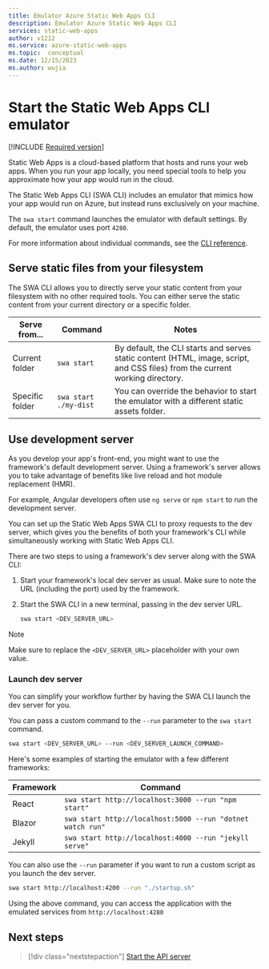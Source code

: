 ```yaml
---
title: Emulator Azure Static Web Apps CLI
description: Emulator Azure Static Web Apps CLI
services: static-web-apps
author: v1212
ms.service: azure-static-web-apps
ms.topic:  conceptual
ms.date: 12/15/2023
ms.author: wujia
---
```


# Start the Static Web Apps CLI emulator

[!INCLUDE [Required version](includes/static-web-apps-cli-required-version.md)]

Static Web Apps is a cloud-based platform that hosts and runs your web apps. When you run your app locally, you need special tools to help you approximate how your app would run in the cloud.

The Static Web Apps CLI (SWA CLI) includes an emulator that mimics how your app would run on Azure, but instead runs exclusively on your machine.

The `swa start` command launches the emulator with default settings. By default, the emulator uses port `4280`.

For more information about individual commands, see the [CLI reference](/azure/static-web-apps/static-web-apps-cli#swa-start).

## Serve static files from your filesystem

The SWA CLI allows you to directly serve your static content from your filesystem with no other required tools. You can either serve the static content from your current directory or a specific folder.

| Serve from... | Command | Notes |
|---|---|---|
| Current folder | `swa start` | By default, the CLI starts and serves static content (HTML, image, script, and CSS files) from the current working directory. |
| Specific folder | `swa start ./my-dist` | You can override the behavior to start the emulator with a different static assets folder.  |

## Use development server

As you develop your app's front-end, you might want to use the framework's default development server. Using a framework's server allows you to take advantage of benefits like live reload and hot module replacement (HMR).

For example, Angular developers often use `ng serve` or `npm start` to run the development server.

You can set up the Static Web Apps SWA CLI to proxy requests to the dev server, which gives you the benefits of both your framework's CLI while simultaneously working with Static Web Apps CLI.

There are two steps to using a framework's dev server along with the SWA CLI:

1. Start your framework's local dev server as usual. Make sure to note the URL (including the port) used by the framework.

1. Start the SWA CLI in a new terminal, passing in the dev server URL.

    ```bash
    swa start <DEV_SERVER_URL>
    ```

> [!NOTE]
> Make sure to replace the `<DEV_SERVER_URL>` placeholder with your own value.

### Launch dev server

You can simplify your workflow further by having the SWA CLI launch the dev server for you.

You can pass a custom command to the `--run` parameter to the `swa start` command.

```bash
swa start <DEV_SERVER_URL> --run <DEV_SERVER_LAUNCH_COMMAND>
```

Here's some examples of starting the emulator with a few different frameworks:

| Framework | Command |
|---|---|
| React | `swa start http://localhost:3000 --run "npm start"` |
| Blazor | `swa start http://localhost:5000 --run "dotnet watch run"` |
| Jekyll | `swa start http://localhost:4000 --run "jekyll serve"` |

You can also use the `--run` parameter if you want to run a custom script as you launch the dev server.

```bash
swa start http://localhost:4200 --run "./startup.sh"
```

Using the above command, you can access the application with the emulated services from `http://localhost:4280`


## Next steps

> [!div class="nextstepaction"]
> [Start the API server](static-web-apps-cli-api-server.md)
